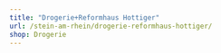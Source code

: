 ```yaml
---
title: "Drogerie+Reformhaus Hottiger"
url: /stein-am-rhein/drogerie-reformhaus-hottiger/
shop: Drogerie
---
```

